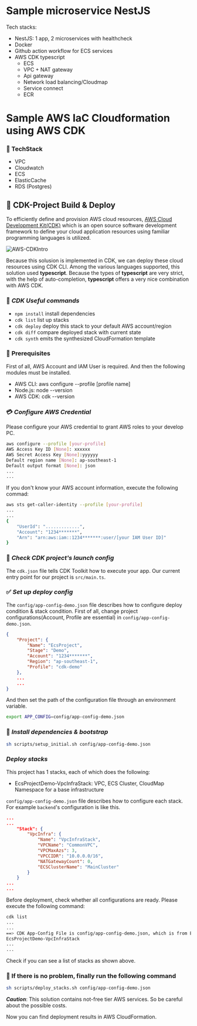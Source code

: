 # Sample microservice NestJS

Tech stacks:

- NestJS: 1 app, 2 microservices with healthcheck
- Docker
- Github action workflow for ECS services
- AWS CDK typescript
  - ECS
  - VPC + NAT gateway
  - Api gateway
  - Network load balancing/Cloudmap
  - Service connect
  - ECR


# Sample AWS IaC Cloudformation using AWS CDK

### 🍺 TechStack

- VPC
- Cloudwatch
- ECS
- ElasticCache
- RDS (Postgres)

## 🚀 CDK-Project Build & Deploy

To efficiently define and provision AWS cloud resources, [AWS Cloud Development Kit(CDK)](https://aws.amazon.com/cdk) which is an open source software development framework to define your cloud application resources using familiar programming languages is utilized.

![AWS-CDKIntro](assets/aws_cdk_intro.png)

Because this solusion is implemented in CDK, we can deploy these cloud resources using CDK CLI. Among the various languages supported, this solution used **typescript**. Because the types of **typescript** are very strict, with the help of auto-completion, **typescript** offers a very nice combination with AWS CDK.

### 🧰 ***CDK Useful commands***

- `npm install`     install dependencies
- `cdk list`        list up stacks
- `cdk deploy`      deploy this stack to your default AWS account/region
- `cdk diff`        compare deployed stack with current state
- `cdk synth`       emits the synthesized CloudFormation template

### 🧾 **Prerequisites**

First of all, AWS Account and IAM User is required. And then the following modules must be installed.

- AWS CLI: aws configure --profile [profile name]
- Node.js: node --version
- AWS CDK: cdk --version

### 💳 ***Configure AWS Credential***

Please configure your AWS credential to grant AWS roles to your develop PC.

```bash
aws configure --profile [your-profile] 
AWS Access Key ID [None]: xxxxxx
AWS Secret Access Key [None]:yyyyyy
Default region name [None]: ap-southeast-1 
Default output format [None]: json
...
...
```

If you don't know your AWS account information, execute the following commad:

```bash
aws sts get-caller-identity --profile [your-profile]
...
...
{
    "UserId": ".............",
    "Account": "1234*******",
    "Arn": "arn:aws:iam::1234*******:user/[your IAM User ID]"
}
```

### 🤚 ***Check CDK project's launch config***

The `cdk.json` file tells CDK Toolkit how to execute your app. Our current entry point for our project is `src/main.ts`.

### ✅ ***Set up deploy config***

The `config/app-config-demo.json` file describes how to configure deploy condition & stack condition. First of all, change project configurations(Account, Profile are essential) in ```config/app-config-demo.json```.

```json
{
    "Project": {
        "Name": "EcsProject",
        "Stage": "Demo",
        "Account": "1234*******",
        "Region": "ap-southeast-1",
        "Profile": "cdk-demo"
    },
    ...
    ...
}
```

And then set the path of the configuration file through an environment variable.

```bash
export APP_CONFIG=config/app-config-demo.json
```

### 🏃 ***Install dependencies & bootstrap***

```bash
sh scripts/setup_initial.sh config/app-config-demo.json
```

### ***Deploy stacks***

This project has 1 stacks, each of which does the following:

- EcsProjectDemo-VpcInfraStack: VPC, ECS Cluster, CloudMap Namespace for a base infrastructure

`config/app-config-demo.json` file describes how to configure each stack. For example `backend`'s configuration is like this.

```json
...
...
    "Stack": {
        "VpcInfra": {
            "Name": "VpcInfraStack",
            "VPCName": "CommonVPC",
            "VPCMaxAzs": 3,
            "VPCCIDR": "10.0.0.0/16",
            "NATGatewayCount": 0,
            "ECSClusterName": "MainCluster"
        }
    }
...
...
```

Before deployment, check whether all configurations are ready. Please execute the following command:

```bash
cdk list
...
...
==> CDK App-Config File is config/app-config-demo.json, which is from Environment-Variable.
EcsProjectDemo-VpcInfraStack
...
...
```

Check if you can see a list of stacks as shown above.

### 🏁 If there is no problem, finally run the following command

```bash
sh scripts/deploy_stacks.sh config/app-config-demo.json
```

***Caution***: This solution contains not-free tier AWS services. So be careful about the possible costs.

Now you can find deployment results in AWS CloudFormation.
